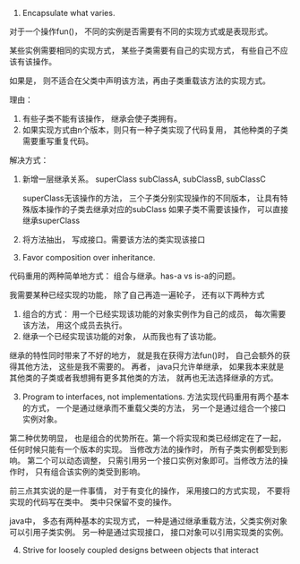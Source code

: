 1. Encapsulate what varies.

对于一个操作fun()， 不同的实例是否需要有不同的实现方式或是表现形式。 

某些实例需要相同的实现方式， 某些子类需要有自己的实现方式， 有些自己不应该有该操作。

如果是， 则不适合在父类中声明该方法，再由子类重载该方法的实现方式。

理由：
1. 有些子类不能有该操作， 继承会使子类拥有。
2. 如果实现方式由n个版本，则只有一种子类实现了代码复用， 其他种类的子类需要重写重复代码。

解决方式：
1. 新增一层继承关系。 
    superClass
        subClassA, subClassB, subClassC
    
    superClass无该操作的方法， 三个子类分别实现操作的不同版本， 让具有特殊版本操作的子类去继承对应的subClass
    如果子类不需要该操作， 可以直接继承superClass

2. 将方法抽出， 写成接口。需要该方法的类实现该接口

2. Favor composition over inheritance.

代码重用的两种简单地方式： 组合与继承。has-a vs is-a的问题。

我需要某种已经实现的功能， 除了自己再造一遍轮子， 还有以下两种方式
1. 组合的方式： 用一个已经实现该功能的对象实例作为自己的成员， 每次需要该方法， 用这个成员去执行。
2. 继承一个已经实现该功能的对象， 从而我也有了该功能。

继承的特性同时带来了不好的地方， 就是我在获得方法fun()时， 自己会额外的获得其他方法， 这些是我不需要的。
再者， java只允许单继承， 如果我本来就是其他类的子类或者我想拥有更多其他类的方法， 就再也无法选择继承的方式。

3. Program to interfaces, not implementations.
方法实现代码重用有两个基本的方式， 一个是通过继承而不重载父类的方法， 另一个是通过组合一个接口实例对象。

第二种优势明显， 也是组合的优势所在。第一个将实现和类已经绑定在了一起， 任何时候只能有一个版本的实现。 当修改方法的操作时， 所有子类实例都受到影响。
第二个可以动态调整， 只需引用另一个接口实例对象即可。当修改方法的操作时， 只有组合该实例的类受到影响。


前三点其实说的是一件事情， 对于有变化的操作， 采用接口的方式实现， 不要将实现的代码写在类中。 类中只保留不变的操作。

java中， 多态有两种基本的实现方式， 一种是通过继承重载方法，父类实例对象可以引用子类实例。 另一种是通过实现接口， 接口对象可以引用实现类的实例。


4. Strive for loosely coupled designs between objects that interact